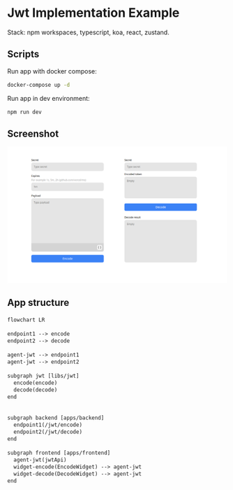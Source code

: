 # Jwt Implementation Example

Stack: npm workspaces, typescript, koa, react, zustand.

## Scripts

Run app with docker compose:

```sh
docker-compose up -d
```

Run app in dev environment:

```sh
npm run dev
```

## Screenshot

![Screenshot](/assets/screenshot.png)

## App structure

```mermaid
flowchart LR

endpoint1 --> encode
endpoint2 --> decode

agent-jwt --> endpoint1
agent-jwt --> endpoint2

subgraph jwt [libs/jwt]
  encode(encode)
  decode(decode)
end


subgraph backend [apps/backend]
  endpoint1(/jwt/encode)
  endpoint2(/jwt/decode)
end

subgraph frontend [apps/frontend]
  agent-jwt(jwtApi)
  widget-encode(EncodeWidget) --> agent-jwt
  widget-decode(DecodeWidget) --> agent-jwt
end

```
